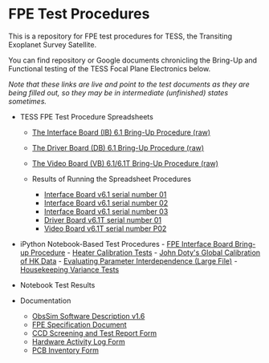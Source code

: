 # FPE Test Procedures

This is a repository for FPE test procedures for TESS, the Transiting Exoplanet Survey Satellite.

You can find repository or Google documents chronicling the Bring-Up and Functional testing of the TESS Focal Plane Electronics below.

*Note that these links are live and point to the test documents as they are being filled out, so they may be in intermediate (unfinished) states sometimes.*

 - TESS FPE Test Procedure Spreadsheets	
 	-   [The Interface Board (IB) 6.1 Bring-Up Procedure (raw)](https://docs.google.com/spreadsheets/d/197HwsV80ct74BjY3-Re4onY13HcxfjMgaWJ9r8uIrdw/pubhtml)
 	- [The Driver Board (DB) 6.1 Bring-Up Procedure (raw)](https://docs.google.com/spreadsheets/d/1B3mBj33V3URHDzKB56Vkvr-P43x7V8SK1klAU9T_6Z4/pubhtml)
 	- [The Video Board (VB) 6.1/6.1T Bring-Up Procedure (raw)](https://docs.google.com/spreadsheets/d/1UoKOHAbLbFrammEVuB3rRf9BqRnXN5CZ8Wm3yF4vh7k/pubhtml)
 		
	-  Results of Running the Spreadsheet Procedures
         -  [Interface Board v6.1 serial number 01](https://docs.google.com/spreadsheets/d/1Jth4kzlmiR1xc8IyMyThWyRnzhoOawIqR09JXtEwbsA/pubhtml)
         -  [Interface Board v6.1 serial number 02](https://docs.google.com/spreadsheets/d/1cdOb6zhT8l8cEI_AKyKQOUxFPZbOnEcXi6Y8bXI0Kn4/pubhtml)
         -  [Interface Board v6.1 serial number 03](https://docs.google.com/spreadsheets/d/16yvSoezxYZQGF5rz9ZloTvX9ctHodaWL5blikKrIo9Q/pubhtml)
         -  [Driver Board v6.1T serial number 01](https://docs.google.com/spreadsheets/d/1ilWu7butnJs5DCfRN_3EjEbkFsgLe8PWmQymnCid_m4/pubhtml)
         -  [Video Board v6.1T serial number P02](https://docs.google.com/spreadsheets/d/1RayjGJEOZ38d7jx8WvxhKpaqJrlQ2zH7oOPJleOkZXk/pubhtml)

- iPython Notebook-Based Test Procedures
       - [FPE Interface Board Bring-up Procedure](https://github.com/TESScience/FPE_Test_Procedures/blob/master/FPE%20Interface%20Bring-Up%20Notebook.ipynb)
       - [Heater Calibration Tests](https://github.com/TESScience/FPE_Test_Procedures/blob/master/Heater%20Calibration%20Tests.ipynb)
       - [John Doty's Global Calibration of HK Data](https://github.com/TESScience/FPE_Test_Procedures/blob/master/John%20Doty's%20Global%20Calibration%20of%20the%20Housekeeping%20Data%20Collection.ipynb)
       - [Evaluating Parameter Interdependence (Large File)](https://github.com/TESScience/FPE_Test_Procedures/blob/master/Evaluating%20Parameter%20Interdependence.ipynb)
       - [Housekeeping Variance Tests](https://github.com/TESScience/FPE_Test_Procedures/blob/master/HK_Variance.ipynb)

- Notebook Test Results

- Documentation
    - [ObsSim Software Description v1.6](https://github.com/TESScience/Observatory_Simulator_MCS/blob/master/ObsSimUM1_6.pdf)
    - [FPE Specification Document](https://github.com/TESScience/FPE/raw/master/FPE/Documentation/FPE.pdf)
    - [CCD Screening and Test Report Form](https://docs.google.com/spreadsheets/d/1-ysKDKKj_qyiQhHkX8iTwmzbxIl74rTQ9_-PTp3I1qM/pubhtml)
    - [Hardware Activity Log Form](https://docs.google.com/spreadsheets/d/1F13pmJN5lLdmYBxVNSkqcVn-lQWhI8_q9wMNZl-ucBo/pubhtml)
    - [PCB Inventory Form](https://docs.google.com/spreadsheets/d/11yHnttYRuMmB8kuYsPuWVKxJ2wTGB0WlBr33tAbMcZo/pubhtml)